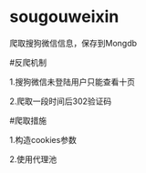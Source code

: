 # sougouweixin
爬取搜狗微信信息，保存到Mongdb


#反爬机制

1.搜狗微信未登陆用户只能查看十页

2.爬取一段时间后302验证码



#爬取措施

1.构造cookies参数

2.使用代理池

